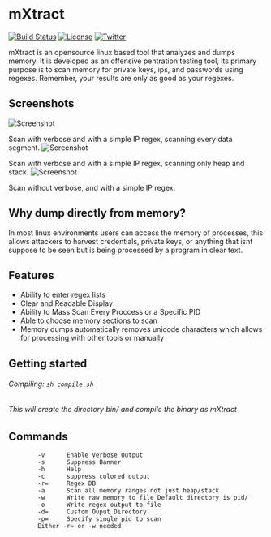 # mXtract
[![Build Status](https://travis-ci.org/rek7/mXtract.svg?branch=master)](https://travis-ci.org/rek7/mXtract) [![License](https://img.shields.io/badge/license-MIT-green.svg)](https://github.com/rek7/mXtract/blob/master/LICENSE) [![Twitter](https://img.shields.io/badge/Twitter-%400x726B-blue.svg)](https://twitter.com/0x726B)

mXtract is an opensource linux based tool that analyzes and dumps memory. It is developed as an offensive pentration testing tool, its primary purpose is to scan memory for private keys, ips, and passwords using regexes. Remember, your results are only as good as your regexes.
## Screenshots
![Screenshot](https://github.com/rek7/mXtract/blob/master/img/ss1.png)

Scan with verbose and with a simple IP regex, scanning every data segment.
![Screenshot](https://github.com/rek7/mXtract/blob/master/img/ss2.png)

Scan with verbose and with a simple IP regex, scanning only heap and stack.
![Screenshot](https://github.com/rek7/mXtract/blob/master/img/ss3.png)

Scan without verbose, and with a simple IP regex.
## Why dump directly from memory?
In most linux environments users can access the memory of processes, this allows attackers to harvest credentials, private keys, or anything that isnt suppose to be seen but is being processed by a program in clear text.
## Features
+ Ability to enter regex lists
+ Clear and Readable Display
+ Ability to Mass Scan Every Proccess or a Specific PID
+ Able to choose memory sections to scan
+ Memory dumps automatically removes unicode characters which allows for processing with other tools or manually
## Getting started
###### Compiling: ```sh compile.sh``` 
###### This will create the directory bin/ and compile the binary as mXtract
## Commands 
```
        -v      Enable Verbose Output
        -s      Suppress Banner
        -h      Help
        -c      suppress colored output
        -r=     Regex DB
        -a      Scan all memory ranges not just heap/stack
        -w      Write raw memory to file Default directory is pid/
        -o      Write regex output to file
        -d=     Custom Ouput Directory
        -p=     Specify single pid to scan
        Either -r= or -w needed
```
